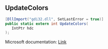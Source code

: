 ## UpdateColors

```csharp
[DllImport("gdi32.dll", SetLastError = true)]
public static extern int UpdateColors(
   IntPtr hdc
);
```

Microsoft documentation: [Link](https://docs.microsoft.com/en-us/windows/win32/api/wingdi/nf-wingdi-updatecolors)
